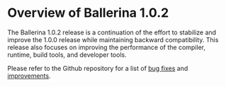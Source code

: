 # Overview of Ballerina 1.0.2

The Ballerina 1.0.2 release is a continuation of the effort to stabilize and improve the 1.0.0 release while maintaining backward compatibility. 
This release also focuses on improving the performance of the compiler, runtime, build tools, and developer tools.

Please refer to the Github repository for a list of [bug fixes](https://github.com/ballerina-platform/ballerina-lang/issues?q=is%3Aissue+label%3AType%2FBug+milestone%3A%22Ballerina+1.0.2%22+is%3Aclosed) 
and [improvements](https://github.com/ballerina-platform/ballerina-lang/issues?q=is%3Aissue+milestone%3A%22Ballerina+1.0.2%22+is%3Aclosed+label%3AType%2FImprovement).
